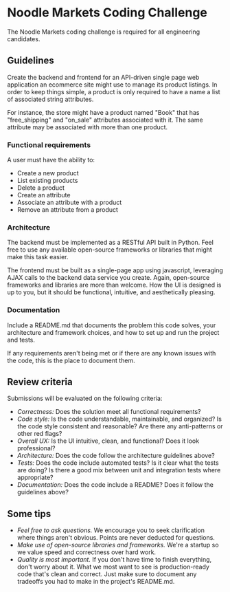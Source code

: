 # Noodle Markets Coding Challenge

The Noodle Markets coding challenge is required for all engineering candidates.

## Guidelines

Create the backend and frontend for an API-driven single page web application an ecommerce
site might use to manage its product listings.  In order to keep things simple, a product
is only required to have a name a list of associated string attributes.

For instance, the store might have a product named "Book" that has "free_shipping" and
"on_sale" attributes associated with it.  The same attribute may be associated with more
than one product.

### Functional requirements

A user must have the ability to:

- Create a new product
- List existing products
- Delete a product
- Create an attribute
- Associate an attribute with a product
- Remove an attribute from a product

### Architecture

The backend must be implemented as a RESTful API built in Python.  Feel free to use any
available open-source frameworks or libraries that might make this task easier.

The frontend must be built as a single-page app using javascript, leveraging AJAX calls to
the backend data service you create.  Again, open-source frameworks and libraries are more
than welcome.  How the UI is designed is up to you, but it should be functional,
intuitive, and aesthetically pleasing.

### Documentation

Include a README.md that documents the problem this code solves, your architecture and
framework choices, and how to set up and run the project and tests.

If any requirements aren't being met or if there are any known issues with the code, this
is the place to document them.

## Review criteria

Submissions will be evaluated on the following criteria:

- *Correctness:* Does the solution meet all functional requirements?
- *Code style:* Is the code understandable, maintainable, and organized?  Is the code
  style consistent and reasonable?  Are there any anti-patterns or other red flags?
- *Overall UX:* Is the UI intuitive, clean, and functional?  Does it look professional?
- *Architecture:* Does the code follow the architecture guidelines above?
- *Tests:* Does the code include automated tests?  Is it clear what the tests are doing?
  Is there a good mix between unit and integration tests where appropriate?
- *Documentation:* Does the code include a README?  Does it follow the guidelines above?

## Some tips

- *Feel free to ask questions.* We encourage you to seek clarification where things aren't
  obvious.  Points are never deducted for questions.
- *Make use of open-source libraries and frameworks.* We're a startup so we value speed
  and correctness over hard work.
- *Quality is most important.* If you don't have time to finish everything, don't worry
  about it.  What we most want to see is production-ready code that's clean and correct.
  Just make sure to document any tradeoffs you had to make in the project's README.md.
